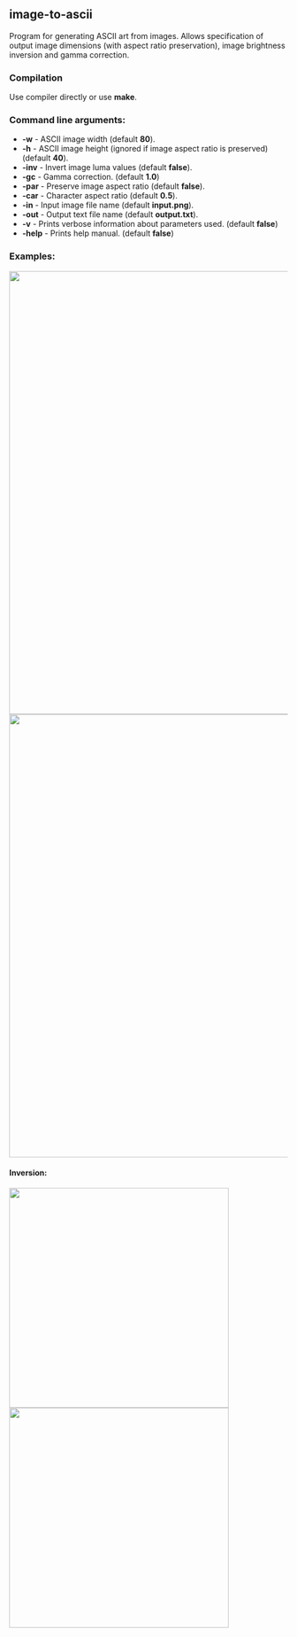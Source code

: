 ## image-to-ascii
Program for generating ASCII art from images. Allows specification of output image dimensions (with aspect ratio preservation), image brightness inversion and gamma correction.

### Compilation
Use compiler directly or use __make__.

### Command line arguments:
- __-w__ - ASCII image width (default __80__).
- __-h__ - ASCII image height (ignored if image aspect ratio is preserved) (default __40__).
- __-inv__ - Invert image luma values (default __false__).
- __-gc__ - Gamma correction. (default __1.0__)
- __-par__ - Preserve image aspect ratio (default __false__).
- __-car__ - Character aspect ratio (default __0.5__).
- __-in__ - Input image file name (default __input.png__).
- __-out__ - Output text file name (default __output.txt__).
- __-v__ - Prints verbose information about parameters used. (default __false__)
- __-help__ - Prints help manual. (default __false__)

### Examples:

<img src="https://github.com/stekap000/image-to-ascii/assets/80646042/fa57886e-013c-4e0d-8914-292546395187" width="800" height="auto">
<img src="https://github.com/stekap000/image-to-ascii/assets/80646042/9f3cd0eb-a48e-4555-915a-79df074c6880" width="800" height="auto">

#### Inversion:
<img src="https://github.com/stekap000/image-to-ascii/assets/80646042/f68340cd-bcff-4b99-9023-8c656149e45e" width="397" height="auto">
<img src="https://github.com/stekap000/image-to-ascii/assets/80646042/ec5899ab-a83f-486d-9518-acc35ccc89f8" width="397" height="auto">
